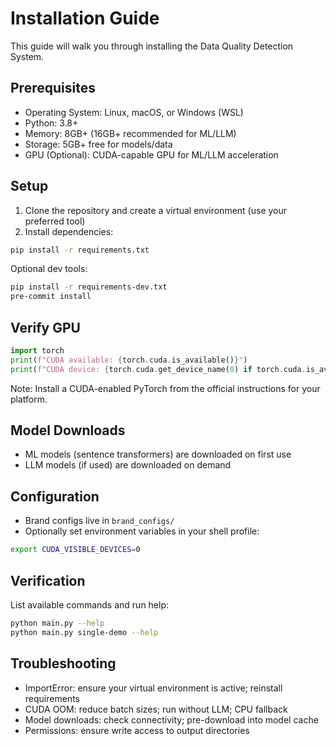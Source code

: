 # Installation Guide

This guide will walk you through installing the Data Quality Detection System.

## Prerequisites

- Operating System: Linux, macOS, or Windows (WSL)
- Python: 3.8+
- Memory: 8GB+ (16GB+ recommended for ML/LLM)
- Storage: 5GB+ free for models/data
- GPU (Optional): CUDA-capable GPU for ML/LLM acceleration

## Setup

1. Clone the repository and create a virtual environment (use your preferred tool)
2. Install dependencies:

```bash
pip install -r requirements.txt
```

Optional dev tools:

```bash
pip install -r requirements-dev.txt
pre-commit install
```

## Verify GPU

```python
import torch
print(f"CUDA available: {torch.cuda.is_available()}")
print(f"CUDA device: {torch.cuda.get_device_name(0) if torch.cuda.is_available() else 'None'}")
```

Note: Install a CUDA-enabled PyTorch from the official instructions for your platform.

## Model Downloads

- ML models (sentence transformers) are downloaded on first use
- LLM models (if used) are downloaded on demand

## Configuration

- Brand configs live in `brand_configs/`
- Optionally set environment variables in your shell profile:

```bash
export CUDA_VISIBLE_DEVICES=0
```

## Verification

List available commands and run help:

```bash
python main.py --help
python main.py single-demo --help
```

## Troubleshooting

- ImportError: ensure your virtual environment is active; reinstall requirements
- CUDA OOM: reduce batch sizes; run without LLM; CPU fallback
- Model downloads: check connectivity; pre-download into model cache
- Permissions: ensure write access to output directories

